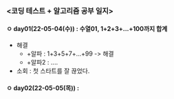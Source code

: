 ### <코딩 테스트 + 알고리즘 공부 일지>

#### ㅇ day01(22-05-04(수)) : 수열01, 1+2+3+...+100까지 합계
- 해결
  - +알파 : 1+3+5+7+...+99 -> 해결
  - +알파2 : ....
- 소회 : 첫 스타트를 잘 끊었다.

#### ㅇ day02(22-05-05(목)) : 

